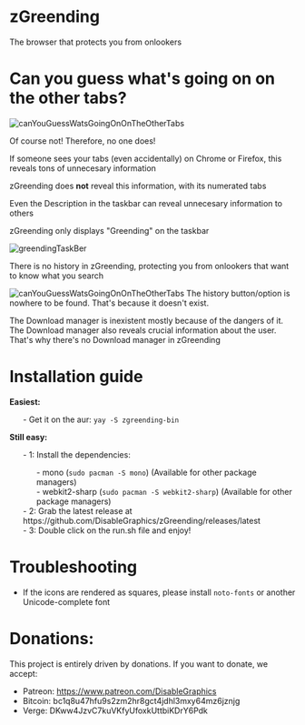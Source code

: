 # zGreending
The browser that protects you from onlookers 

# Can you guess what's going on on the other tabs?

![canYouGuessWatsGoingOnOnTheOtherTabs](https://user-images.githubusercontent.com/48135147/139009470-32918ac9-8cc1-47d6-b409-acaaefcb2f4c.png)

Of course not! Therefore, no one does!

If someone sees your tabs (even accidentally) on Chrome or Firefox, this reveals tons of unnecesary information

zGreending does <b>not</b> reveal this information, with its numerated tabs
<br>

Even the Description in the taskbar can reveal unnecesary information to others

zGreending only displays "Greending" on the taskbar

![greendingTaskBer](https://user-images.githubusercontent.com/48135147/139073120-7922fdeb-04f0-4e37-8424-cb4679f82fd7.png)

There is no history in zGreending, protecting you from onlookers that want to know what you search

![canYouGuessWatsGoingOnOnTheOtherTabs](https://user-images.githubusercontent.com/48135147/139009470-32918ac9-8cc1-47d6-b409-acaaefcb2f4c.png)
The history button/option is nowhere to be found. That's because it doesn't exist.

The Download manager is inexistent mostly because of the dangers of it. The Download manager also reveals crucial information about the user. That's why there's no Download manager in zGreending

# Installation guide
  <b>Easiest:</b>
  <ul>
    - Get it on the aur: <code>yay -S zgreending-bin</code>
  </ul>
  <b>Still easy:</b>
  <ul>- 1: Install the dependencies: <br>
    <ul>
      - mono (<code>sudo pacman -S mono</code>) (Available for other package managers) <br>
      - webkit2-sharp (<code>sudo pacman -S webkit2-sharp</code>) (Available for other package managers)
    </ul>
    - 2: Grab the latest release at https://github.com/DisableGraphics/zGreending/releases/latest <br>
    - 3: Double click on the run.sh file and enjoy!
  </ul>
  
# Troubleshooting
  - If the icons are rendered as squares, please install <code>noto-fonts</code> or another Unicode-complete font
  
# Donations:
This project is entirely driven by donations. If you want to donate, we accept:
  - Patreon: https://www.patreon.com/DisableGraphics
  - Bitcoin: bc1q8u47hfu9s2zm2hr8gct4jdhl3mxy64mz6jznjg
  - Verge: DKww4JzvC7kuVKfyUfoxkUttbiKDrY6Pdk
